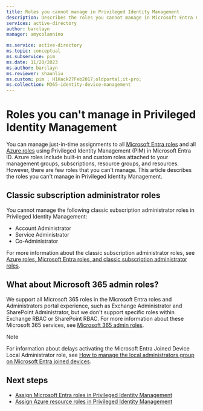 ```yaml
---
title: Roles you cannot manage in Privileged Identity Management
description: Describes the roles you cannot manage in Microsoft Entra Privileged Identity Management (PIM).
services: active-directory
author: barclayn
manager: amycolannino

ms.service: active-directory
ms.topic: conceptual
ms.subservice: pim
ms.date: 11/28/2023
ms.author: barclayn
ms.reviewer: shaunliu
ms.custom: pim ; H1Hack27Feb2017;oldportal;it-pro;
ms.collection: M365-identity-device-management
---
```


# Roles you can't manage in Privileged Identity Management

You can manage just-in-time assignments to all [Microsoft Entra roles](~/identity/role-based-access-control/permissions-reference.md) and all [Azure roles](/azure/role-based-access-control/built-in-roles) using Privileged Identity Management (PIM) in Microsoft Entra ID. Azure roles include built-in and custom roles attached to your management groups, subscriptions, resource groups, and resources. However, there are few roles that you can't manage. This article describes the roles you can't manage in Privileged Identity Management.

## Classic subscription administrator roles

You cannot manage the following classic subscription administrator roles in Privileged Identity Management:

- Account Administrator
- Service Administrator
- Co-Administrator

For more information about the classic subscription administrator roles, see [Azure roles, Microsoft Entra roles, and classic subscription administrator roles](/azure/role-based-access-control/rbac-and-directory-admin-roles).

## What about Microsoft 365 admin roles?

We support all Microsoft 365 roles in the Microsoft Entra roles and Administrators portal experience, such as Exchange Administrator and SharePoint Administrator, but we don't support specific roles within Exchange RBAC or SharePoint RBAC. For more information about these Microsoft 365 services, see [Microsoft 365 admin roles](/microsoft-365/admin/add-users/about-admin-roles).

> [!NOTE]
> For information about delays activating the Microsoft Entra Joined Device Local Administrator role, see [How to manage the local administrators group on Microsoft Entra joined devices](../../identity/devices/assign-local-admin.md#manage-the-microsoft-entra-joined-device-local-administrator-role).

## Next steps

- [Assign Microsoft Entra roles in Privileged Identity Management](pim-how-to-add-role-to-user.md)
- [Assign Azure resource roles in Privileged Identity Management](pim-resource-roles-assign-roles.md)
